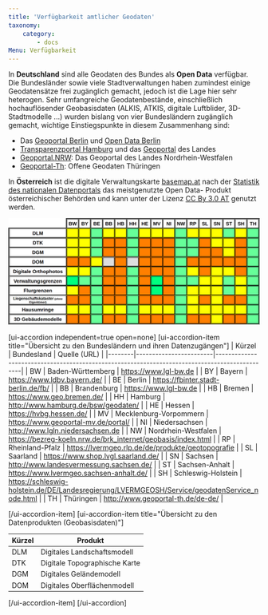 ```yaml
---
title: 'Verfügbarkeit amtlicher Geodaten'
taxonomy:
    category:
        - docs
Menu: Verfügbarkeit
---
```


In **Deutschland** sind alle Geodaten des Bundes als **Open Data** verfügbar. Die Bundesländer sowie viele Stadtverwaltungen haben zumindest einige Geodatensätze frei zugänglich gemacht, jedoch ist die Lage hier sehr heterogen. Sehr umfangreiche Geodatenbestände, einschließlich hochauflösender Geobasisdaten (ALKIS, ATKIS, digitale Luftblider, 3D-Stadtmodelle ...) wurden bislang von vier Bundesländern zugänglich gemacht, wichtige Einstiegspunkte in diesem Zusammenhang sind:

- Das [Geoportal Berlin](http://www.stadtentwicklung.berlin.de/geoinformation/) und [Open Data Berlin](https://daten.berlin.de/kategorie/geographie-und-stadtplanung)
- [Transparenzportal Hamburg](http://suche.transparenz.hamburg.de/?groups=geografie-geologie-und-geodaten) und das [Geoportal](http://www.geoportal-hamburg.de/Geoportal/geo-online/) des Landes
- [Geoportal.NRW](https://www.geoportal.nrw/): Das Geoportal des Landes Nordrhein-Westfalen
- [Geoportal-Th](https://www.geoportal-th.de): Offene Geodaten Thüringen

In **Österreich** ist die digitale Verwaltungskarte [basemap.at](https://basemap.at/) nach der [Statistik des nationalen Datenportals](https://www.data.gv.at/wp-content/themes/datagvat/ckan-apps.php) das meistgenutzte Open Data- Produkt österreichischer Behörden und kann unter der Lizenz [CC By 3.0 AT](https://creativecommons.org/licenses/by/3.0/at/deed.de) genutzt werden.

[^1]: Die Schweiz ist kein Teilnehmer der INSPIRE-Direktive, verfügt aber über ähnliche Geodateninfrastrukturen wie die EU

![Geobasisdaten-Uebersicht](geobasislaender.png?classes=caption "Öffentliche Verfügbarkeit von Geobasisdaten in den deutschen Bundesländern. Grün: Komplett offen. Gelb: Teilweise offen. Orange: Nicht offen. Grau: Nicht vorhanden. Eigene Darstellung nach A. Steiger, Stand&nbsp;30.06.2018")

[ui-accordion independent=true open=none]
[ui-accordion-item title="Übersicht zu den Bundesländern und ihren Datenzugängen"]
| Kürzel | Bundesland             | Quelle (URL)                                                                                        |
|--------|------------------------|-----------------------------------------------------------------------------------------------|
| BW     | Baden-Württemberg      | https://www.lgl-bw.de                                                                                 |
| BY     | Bayern                 | https://www.ldbv.bayern.de/                                                                   |
| BE     | Berlin                 | https://fbinter.stadt-berlin.de/fb/                                                           |
| BB     | Brandenburg            | https://www.lgl-bw.de                                                                         |
| HB     | Bremen                 | https://www.geo.bremen.de/                                                                    |
| HH     | Hamburg                | http://www.hamburg.de/bsw/geodaten/                                                           |
| HE     | Hessen                 | https://hvbg.hessen.de/                                                                       |
| MV     | Mecklenburg-Vorpommern | https://www.geoportal-mv.de/portal/                                                           |
| NI     | Niedersachsen          | http://www.lgln.niedersachsen.de                                                              |
| NW     | Nordrhein-Westfalen    | https://bezreg-koeln.nrw.de/brk_internet/geobasis/index.html                                  |
| RP     | Rheinland-Pfalz        | https://lvermgeo.rlp.de/de/produkte/geotopografie                                             |
| SL     | Saarland               | https://www.shop.lvgl.saarland.de/                                                            |
| SN     | Sachsen                | http://www.landesvermessung.sachsen.de/                                                       |
| ST     | Sachsen-Anhalt         | https://www.lvermgeo.sachsen-anhalt.de/                                                       |
| SH     | Schleswig-Holstein     | https://schleswig-holstein.de/DE/Landesregierung/LVERMGEOSH/Service/geodatenService_node.html |
| TH     | Thüringen              | http://www.geoportal-th.de/de-de/                                                             |

[/ui-accordion-item]
[ui-accordion-item title="Übersicht zu den Datenprodukten (Geobasisdaten)"]

Kürzel  | Produkt
--|--
DLM  | Digitales Landschaftsmodell
DTK  | Digitale Topographische Karte
DGM  | Digitales Geländemodell
DOM  | Digitales Oberflächenmodell
[/ui-accordion-item]
[/ui-accordion]
